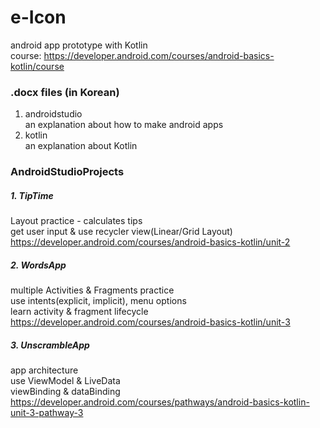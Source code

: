 # e-Icon

android app prototype with Kotlin   
course: https://developer.android.com/courses/android-basics-kotlin/course

### .docx files (in Korean)
1. androidstudio   
an explanation about how to make android apps
2. kotlin   
an explanation about Kotlin
   
### AndroidStudioProjects
##### 1. TipTime
Layout practice - calculates tips  
get user input & use recycler view(Linear/Grid Layout)   
https://developer.android.com/courses/android-basics-kotlin/unit-2   

##### 2. WordsApp
multiple Activities & Fragments practice   
use intents(explicit, implicit), menu options   
learn activity & fragment lifecycle   
https://developer.android.com/courses/android-basics-kotlin/unit-3

##### 3. UnscrambleApp
app architecture   
use ViewModel & LiveData   
viewBinding & dataBinding   
https://developer.android.com/courses/pathways/android-basics-kotlin-unit-3-pathway-3
